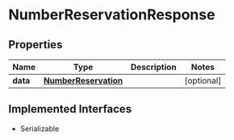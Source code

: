 

# NumberReservationResponse

## Properties

Name | Type | Description | Notes
------------ | ------------- | ------------- | -------------
**data** | [**NumberReservation**](NumberReservation.md) |  |  [optional]


## Implemented Interfaces

* Serializable


